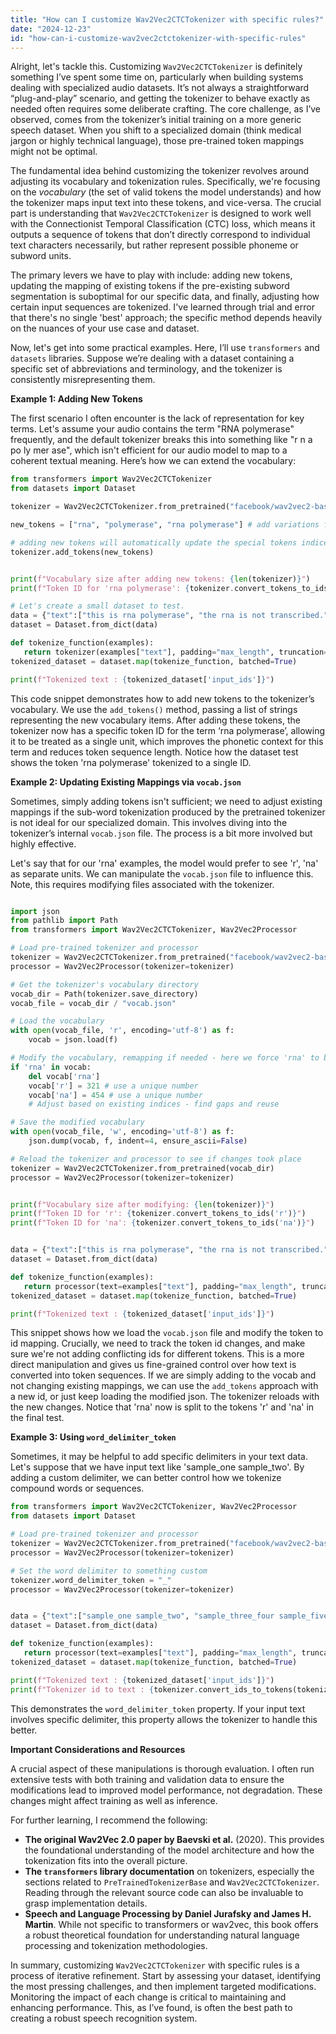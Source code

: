 ```yaml
---
title: "How can I customize Wav2Vec2CTCTokenizer with specific rules?"
date: "2024-12-23"
id: "how-can-i-customize-wav2vec2ctctokenizer-with-specific-rules"
---
```


Alright, let's tackle this. Customizing `Wav2Vec2CTCTokenizer` is definitely something I’ve spent some time on, particularly when building systems dealing with specialized audio datasets. It’s not always a straightforward “plug-and-play” scenario, and getting the tokenizer to behave exactly as needed often requires some deliberate crafting. The core challenge, as I’ve observed, comes from the tokenizer’s initial training on a more generic speech dataset. When you shift to a specialized domain (think medical jargon or highly technical language), those pre-trained token mappings might not be optimal.

The fundamental idea behind customizing the tokenizer revolves around adjusting its vocabulary and tokenization rules. Specifically, we're focusing on the *vocabulary* (the set of valid tokens the model understands) and how the tokenizer maps input text into these tokens, and vice-versa. The crucial part is understanding that `Wav2Vec2CTCTokenizer` is designed to work well with the Connectionist Temporal Classification (CTC) loss, which means it outputs a sequence of tokens that don’t directly correspond to individual text characters necessarily, but rather represent possible phoneme or subword units.

The primary levers we have to play with include: adding new tokens, updating the mapping of existing tokens if the pre-existing subword segmentation is suboptimal for our specific data, and finally, adjusting how certain input sequences are tokenized. I've learned through trial and error that there's no single 'best' approach; the specific method depends heavily on the nuances of your use case and dataset.

Now, let's get into some practical examples. Here, I’ll use `transformers` and `datasets` libraries. Suppose we’re dealing with a dataset containing a specific set of abbreviations and terminology, and the tokenizer is consistently misrepresenting them.

**Example 1: Adding New Tokens**

The first scenario I often encounter is the lack of representation for key terms. Let's assume your audio contains the term "RNA polymerase" frequently, and the default tokenizer breaks this into something like "r n a po ly mer ase", which isn't efficient for our audio model to map to a coherent textual meaning. Here’s how we can extend the vocabulary:

```python
from transformers import Wav2Vec2CTCTokenizer
from datasets import Dataset

tokenizer = Wav2Vec2CTCTokenizer.from_pretrained("facebook/wav2vec2-base-960h")

new_tokens = ["rna", "polymerase", "rna polymerase"] # add variations for better handling.

# adding new tokens will automatically update the special tokens indices as well.
tokenizer.add_tokens(new_tokens)


print(f"Vocabulary size after adding new tokens: {len(tokenizer)}")
print(f"Token ID for 'rna polymerase': {tokenizer.convert_tokens_to_ids('rna polymerase')}")

# Let's create a small dataset to test.
data = {"text":["this is rna polymerase", "the rna is not transcribed.", "rna"]}
dataset = Dataset.from_dict(data)

def tokenize_function(examples):
   return tokenizer(examples["text"], padding="max_length", truncation=True, max_length=128)
tokenized_dataset = dataset.map(tokenize_function, batched=True)

print(f"Tokenized text : {tokenized_dataset['input_ids']}")
```

This code snippet demonstrates how to add new tokens to the tokenizer’s vocabulary. We use the `add_tokens()` method, passing a list of strings representing the new vocabulary items. After adding these tokens, the tokenizer now has a specific token ID for the term ‘rna polymerase’, allowing it to be treated as a single unit, which improves the phonetic context for this term and reduces token sequence length. Notice how the dataset test shows the token 'rna polymerase' tokenized to a single ID.

**Example 2: Updating Existing Mappings via `vocab.json`**

Sometimes, simply adding tokens isn't sufficient; we need to adjust existing mappings if the sub-word tokenization produced by the pretrained tokenizer is not ideal for our specialized domain. This involves diving into the tokenizer’s internal `vocab.json` file. The process is a bit more involved but highly effective.

Let's say that for our 'rna' examples, the model would prefer to see 'r', 'na' as separate units. We can manipulate the `vocab.json` file to influence this. Note, this requires modifying files associated with the tokenizer.

```python

import json
from pathlib import Path
from transformers import Wav2Vec2CTCTokenizer, Wav2Vec2Processor

# Load pre-trained tokenizer and processor
tokenizer = Wav2Vec2CTCTokenizer.from_pretrained("facebook/wav2vec2-base-960h")
processor = Wav2Vec2Processor(tokenizer=tokenizer)

# Get the tokenizer's vocabulary directory
vocab_dir = Path(tokenizer.save_directory)
vocab_file = vocab_dir / "vocab.json"

# Load the vocabulary
with open(vocab_file, 'r', encoding='utf-8') as f:
    vocab = json.load(f)

# Modify the vocabulary, remapping if needed - here we force 'rna' to break into 'r' and 'na'
if 'rna' in vocab:
    del vocab['rna']
    vocab['r'] = 321 # use a unique number
    vocab['na'] = 454 # use a unique number
    # Adjust based on existing indices - find gaps and reuse

# Save the modified vocabulary
with open(vocab_file, 'w', encoding='utf-8') as f:
    json.dump(vocab, f, indent=4, ensure_ascii=False)

# Reload the tokenizer and processor to see if changes took place
tokenizer = Wav2Vec2CTCTokenizer.from_pretrained(vocab_dir)
processor = Wav2Vec2Processor(tokenizer=tokenizer)


print(f"Vocabulary size after modifying: {len(tokenizer)}")
print(f"Token ID for 'r': {tokenizer.convert_tokens_to_ids('r')}")
print(f"Token ID for 'na': {tokenizer.convert_tokens_to_ids('na')}")


data = {"text":["this is rna polymerase", "the rna is not transcribed.", "rna"]}
dataset = Dataset.from_dict(data)

def tokenize_function(examples):
   return processor(text=examples["text"], padding="max_length", truncation=True, max_length=128, return_tensors="pt")
tokenized_dataset = dataset.map(tokenize_function, batched=True)

print(f"Tokenized text : {tokenized_dataset['input_ids']}")


```

This snippet shows how we load the `vocab.json` file and modify the token to id mapping. Crucially, we need to track the token id changes, and make sure we're not adding conflicting ids for different tokens. This is a more direct manipulation and gives us fine-grained control over how text is converted into token sequences. If we are simply adding to the vocab and not changing existing mappings, we can use the `add_tokens` approach with a new id, or just keep loading the modified json. The tokenizer reloads with the new changes. Notice that 'rna' now is split to the tokens 'r' and 'na' in the final test.

**Example 3: Using `word_delimiter_token`**

Sometimes, it may be helpful to add specific delimiters in your text data. Let's suppose that we have input text like 'sample\_one sample\_two'. By adding a custom delimiter, we can better control how we tokenize compound words or sequences.

```python
from transformers import Wav2Vec2CTCTokenizer, Wav2Vec2Processor
from datasets import Dataset

# Load pre-trained tokenizer and processor
tokenizer = Wav2Vec2CTCTokenizer.from_pretrained("facebook/wav2vec2-base-960h")
processor = Wav2Vec2Processor(tokenizer=tokenizer)

# Set the word delimiter to something custom
tokenizer.word_delimiter_token = "_"
processor = Wav2Vec2Processor(tokenizer=tokenizer)


data = {"text":["sample_one sample_two", "sample_three_four sample_five", "test_sample"]}
dataset = Dataset.from_dict(data)

def tokenize_function(examples):
   return processor(text=examples["text"], padding="max_length", truncation=True, max_length=128, return_tensors="pt")
tokenized_dataset = dataset.map(tokenize_function, batched=True)

print(f"Tokenized text : {tokenized_dataset['input_ids']}")
print(f"Tokenizer id to text : {tokenizer.convert_ids_to_tokens(tokenized_dataset['input_ids'][0].tolist())}")
```
This demonstrates the `word_delimiter_token` property. If your input text involves specific delimiter, this property allows the tokenizer to handle this better.

**Important Considerations and Resources**

A crucial aspect of these manipulations is thorough evaluation. I often run extensive tests with both training and validation data to ensure the modifications lead to improved model performance, not degradation. These changes might affect training as well as inference.

For further learning, I recommend the following:

*   **The original Wav2Vec 2.0 paper by Baevski et al.** (2020). This provides the foundational understanding of the model architecture and how the tokenization fits into the overall picture.
*   **The `transformers` library documentation** on tokenizers, especially the sections related to `PreTrainedTokenizerBase` and `Wav2Vec2CTCTokenizer`. Reading through the relevant source code can also be invaluable to grasp implementation details.
*   **Speech and Language Processing by Daniel Jurafsky and James H. Martin**. While not specific to transformers or wav2vec, this book offers a robust theoretical foundation for understanding natural language processing and tokenization methodologies.

In summary, customizing `Wav2Vec2CTCTokenizer` with specific rules is a process of iterative refinement. Start by assessing your dataset, identifying the most pressing challenges, and then implement targeted modifications. Monitoring the impact of each change is critical to maintaining and enhancing performance. This, as I’ve found, is often the best path to creating a robust speech recognition system.
